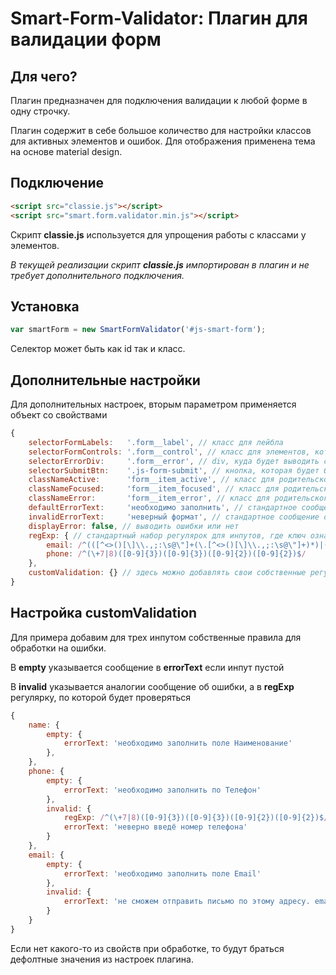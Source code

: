 # Smart-Form-Validator: Плагин для валидации форм

## Для чего?

Плагин предназначен для подключения валидации к любой форме в одну строчку.

Плагин содержит в себе большое количество для настройки классов для активных элементов и ошибок. Для отображения применена тема на основе material design.

## Подключение

```html
<script src="classie.js"></script>
<script src="smart.form.validator.min.js"></script>
```

Скрипт **classie.js** используется для упрощения работы с классами у элементов.

_В текущей реализации скрипт **classie.js** импортирован в плагин и не требует дополнительного подключения._

## Установка

```js
var smartForm = new SmartFormValidator('#js-smart-form');
```
Селектор может быть как id так и класс.

## Дополнительные настройки

Для дополнительных настроек, вторым параметром применяется объект со свойствами

```js
{
    selectorFormLabels:   '.form__label', // класс для лейбла
    selectorFormControls: '.form__control', // класс для элементов, которые будут валидироваться
    selectorErrorDiv:     '.form__error', // div, куда будет выводить сообщение об ошибки
    selectorSubmitBtn:    '.js-form-submit', // кнопка, которая будет блокироваться, если форма не валидна
    classNameActive:      'form__item_active', // класс для родительского div, означающий что элемент активен (есть значение в инпуте)
    classNameFocused:     'form__item_focused', // класс для родительского div, означающий что элемент в фокусе
    classNameError:       'form__item_error', // класс для родительского div, означающий что элемент с ошибкой
    defaultErrorText:     'необходимо заполнить', // стандартное сообщение об ошибке, если в инпут пустой
    invalidErrorText:     'неверный формат', // стандартное сообщение об ошибке, если в инкут ввели что-то и оно не подходит для регулярки
    displayError: false, // выводить ошибки или нет
    regExp: { // стандартный набор регулярок для инпутов, где ключ означает для какого элемента, связан с аттрибутом инпута data-field
        email: /^(([^<>()[\]\\.,;:\s@\"]+(\.[^<>()[\]\\.,;:\s@\"]+)*)|(\".+\"))@((\[[0-9]{1,3}\.[0-9]{1,3}\.[0-9]{1,3}\.[0-9]{1,3}\])|(([a-zA-Z\-0-9]+\.)+[a-zA-Z]{2,}))$/,
        phone: /^(\+7|8)([0-9]{3})([0-9]{3})([0-9]{2})([0-9]{2})$/
    },
    customValidation: {} // здесь можно добавлять свои собственные регулярки и сообщения об ошибке
}
```

## Настройка сustomValidation

Для примера добавим для трех инпутом собственные правила для обработки на ошибки.

В **empty** указывается сообщение в **errorText** если инпут пустой

В **invalid** указывается аналогии сообщение об ошибки, а в **regExp** регулярку, по которой будет проверяться

```js
{
    name: {
        empty: {
            errorText: 'необходимо заполнить поле Наименование'
        },
    },
    phone: {
        empty: {
            errorText: 'необходимо заполнить по Телефон'
        },
        invalid: {
            regExp: /^(\+7|8)([0-9]{3})([0-9]{3})([0-9]{2})([0-9]{2})$/,
            errorText: 'неверно введё номер телефона'
        }
    },
    email: {
        empty: {
            errorText: 'необходимо заполнить поле Еmail'
        },
        invalid: {
            errorText: 'не сможем отправить письмо по этому адресу. email должен быть следующего формата, например, mymail@mailbox.ru'
        }
    }
}
```

Если нет какого-то из свойств при обработке, то будут браться дефолтные значения из настроек плагина.